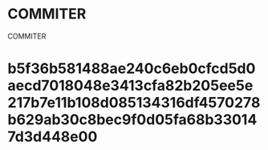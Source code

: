 # COMMITER
COMMITER






# b5f36b581488ae240c6eb0cfcd5d0aecd7018048e3413cfa82b205ee5e217b7e11b108d085134316df4570278b629ab30c8bec9f0d05fa68b330147d3d448e00
